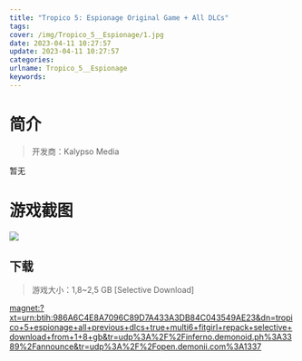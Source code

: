 ```yaml
---
title: "Tropico 5: Espionage Original Game + All DLCs"
tags: 
cover: /img/Tropico_5__Espionage/1.jpg
date: 2023-04-11 10:27:57
update: 2023-04-11 10:27:57
categories: 
urlname: Tropico_5__Espionage
keywords: 
---
```

# 简介

> 开发商：Kalypso Media

暂无

# 游戏截图

![](/img/Tropico_5__Espionage/2.jpg)


## 下载

> 游戏大小：1,8~2,5 GB [Selective Download]

[magnet:?xt=urn:btih:986A6C4E8A7096C89D7A433A3DB84C043549AE23&amp;dn=tropico+5+espionage+all+previous+dlcs+true+multi6+fitgirl+repack+selective+download+from+1+8+gb&amp;tr=udp%3A%2F%2Finferno.demonoid.ph%3A3389%2Fannounce&amp;tr=udp%3A%2F%2Fopen.demonii.com%3A1337](magnet:?xt=urn:btih:986A6C4E8A7096C89D7A433A3DB84C043549AE23&amp;dn=tropico+5+espionage+all+previous+dlcs+true+multi6+fitgirl+repack+selective+download+from+1+8+gb&amp;tr=udp%3A%2F%2Finferno.demonoid.ph%3A3389%2Fannounce&amp;tr=udp%3A%2F%2Fopen.demonii.com%3A1337)